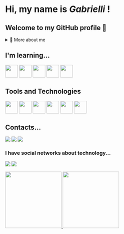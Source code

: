 # Hi, my name is *Gabrielli* ! 
## Welcome to my GitHub profile 👋
  
<details>
  <summary>🧑 More about me</summary>

- 🔭 I’m currently on a journey to build **great** things

- 🌱 I’m currently learning Java.

- 🤝 I’m looking for help with **finding projects to contribute to!**

- 📫 Reach me out at **gabriellidanker9@gmail.com**

</details>

<div class="tenor-gif-embed" data-postid="17761219" data-share-method="host" data-aspect-ratio="1" data-width="100%"><a href="https://tenor.com/view/gato-digitando-cat-kitten-kitty-gif-17761219"></a><a href="https://tenor.com/search/gato-gifs"></a></div> 
  
</p>

## I'm learning...

<img loading="lazy" src="https://cdn.jsdelivr.net/gh/devicons/devicon/icons/java/java-original.svg" width="40" height="40"> <img loading="lazy" src="https://cdn.jsdelivr.net/gh/devicons/devicon@latest/icons/python/python-original.svg"  width="40" height="40"> <img loading="lazy" src="https://cdn.jsdelivr.net/gh/devicons/devicon@latest/icons/sqlite/sqlite-original-wordmark.svg" width="40" height="40"/> <img loading="lazy" src="https://cdn.jsdelivr.net/gh/devicons/devicon@latest/icons/javascript/javascript-original.svg" width="40" height="40"/> <img loading="lazy" src="https://cdn.jsdelivr.net/gh/devicons/devicon@latest/icons/html5/html5-original.svg" width="40" height="40"/>
          
          
  
</p>

## Tools and Technologies
<img loading="lazy" src="https://cdn.jsdelivr.net/gh/devicons/devicon@latest/icons/vscode/vscode-original.svg" width="40" height="40"/>  <img loading="lazy" src="https://cdn.jsdelivr.net/gh/devicons/devicon@latest/icons/eclipse/eclipse-original.svg" width="40" height="40"/>  <img loading="lazy" src="https://cdn.jsdelivr.net/gh/devicons/devicon@latest/icons/google/google-original.svg" width="40" height="40"/>  <img loading="lazy" src="https://cdn.jsdelivr.net/gh/devicons/devicon@latest/icons/github/github-original.svg" width="40" height="40"/>  <img loading="lazy" src="https://cdn.jsdelivr.net/gh/devicons/devicon@latest/icons/firefox/firefox-original.svg" width="40" height="40"/>  <img loading="lazy" src="https://cdn.jsdelivr.net/gh/devicons/devicon@latest/icons/dbeaver/dbeaver-original.svg" width="40" height="40"/>
          
          
          
           


</p>

## Contacts...
  
<div>
    <a href="https://instagram.com/gabi_danker" target="_blank"><img loading="lazy" src="https://img.shields.io/badge/-Instagram-%23E4405F?style=for-the-badge&logo=instagram&logoColor=white" target="_blank"></a>
    <a href = "mailto:gabriellidanker9@gmail.com"><img loading="lazy" src="https://img.shields.io/badge/Gmail-D14836?style=for-the-badge&logo=gmail&logoColor=white" target="_blank"></a>
    <a href="https://www.linkedin.com/in/gabrielli-danker" target="_blank"><img loading="lazy" src="https://img.shields.io/badge/-LinkedIn-%230077B5?style=for-the-badge&logo=linkedin&logoColor=white" target="_blank"></a>   
</div>

### I have social networks about technology...
<div>
    <a href="https://instagram.com/exploracodigo" target="_blank"><img loading="lazy" src="https://img.shields.io/badge/-Instagram-%23E4405F?style=for-the-badge&logo=instagram&logoColor=white" target="_blank"></a>
    <a href = "mailto:exploracodigo@gmail.com"><img loading="lazy" src="https://img.shields.io/badge/Gmail-D14836?style=for-the-badge&logo=gmail&logoColor=white" target="_blank"></a>
</div>

</p>
<div>
  <a href="https://github.com/seu-usuário-aqui">
  <img loading="lazy" height="180em" src="https://github-readme-stats.vercel.app/api/top-langs/?username=gabsdnker&layout=compact&langs_count=7&theme=dracula"/>
  <img loading="lazy" height="180em" src="https://github-readme-stats.vercel.app/api?username=gabsdnker&show_icons=true&theme=dracula&include_all_commits=true&count_private=true"/>
</div>

